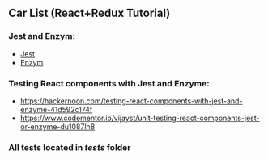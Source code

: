 ## Car List (React+Redux Tutorial)

### Jest and Enzym:
* [Jest](https://jestjs.io/)
* [Enzym](https://airbnb.io/enzyme/index.html)

### Testing React components with Jest and Enzyme:
 * https://hackernoon.com/testing-react-components-with-jest-and-enzyme-41d592c174f
 * https://www.codementor.io/vijayst/unit-testing-react-components-jest-or-enzyme-du1087lh8

### All tests located in *__tests__* folder
